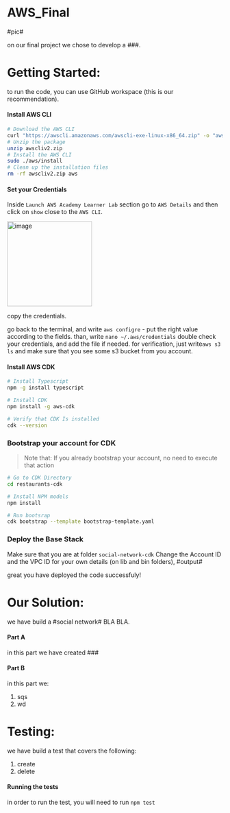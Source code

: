 # AWS_Final
#pic#

on our final project we chose to develop a ###.

# Getting Started:
to run the code, you can use GitHub workspace (this is our recommendation).

#### Install AWS CLI
```bash
# Download the AWS CLI 
curl "https://awscli.amazonaws.com/awscli-exe-linux-x86_64.zip" -o "awscliv2.zip" 
# Unzip the package
unzip awscliv2.zip 
# Install the AWS CLI
sudo ./aws/install 
# Clean up the installation files 
rm -rf awscliv2.zip aws
``` 
#### Set your Credentials

Inside `Launch AWS Academy Learner Lab` section go to `AWS Details`
and then click on `show` close to the `AWS CLI`.

<img width="198" alt="image" src="https://github.com/user-attachments/assets/91a98af2-a172-4889-b4b6-c1b5c93879a4">

copy the credentials.

go back to the terminal, and write `aws configre` - put the right value according to the fields.
than, write `nano ~/.aws/credentials`
double check your credentials, and add the file if needed.
for verification, just write`aws s3 ls` 
and make sure that you see some s3 bucket from you account. 

#### Install AWS CDK 
```bash
# Install Typescript
npm -g install typescript

# Install CDK
npm install -g aws-cdk

# Verify that CDK Is installed
cdk --version
```
### Bootstrap your account for CDK

> Note that: If you already bootstrap your account, no need to execute that action
```bash
# Go to CDK Directory
cd restaurants-cdk

# Install NPM models
npm install

# Run bootsrap
cdk bootstrap --template bootstrap-template.yaml
```

### Deploy the Base Stack
Make sure that you are at folder `social-network-cdk`
Change the Account ID and the VPC ID for your own details (on lib and bin folders),
#output#



great you have deployed the code successfuly!


# Our Solution:
we have build a #social network# BLA BLA.

#### Part A
in this part we have created ###

#### Part B
in this part we:
1. sqs
2. wd


# Testing:
we have build a test that covers the following:
1. create
2. delete

#### Running the tests
in order to run the test, you will need to run `npm test`


